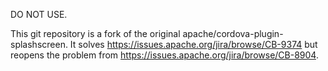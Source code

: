 DO NOT USE.

This git repository is a fork of the original apache/cordova-plugin-splashscreen. It solves https://issues.apache.org/jira/browse/CB-9374 but reopens the problem from https://issues.apache.org/jira/browse/CB-8904.
